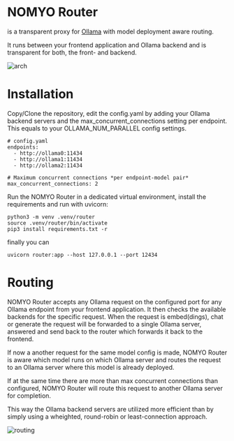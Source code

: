 # NOMYO Router

is a transparent proxy for [Ollama](https://github.com/ollama/ollama) with model deployment aware routing.

It runs between your frontend application and Ollama backend and is transparent for both, the front- and backend.

![arch](https://github.com/user-attachments/assets/1e0064ab-de54-4226-8a15-c0fcca64704c)

# Installation

Copy/Clone the repository, edit the config.yaml by adding your Ollama backend servers and the max_concurrent_connections setting per endpoint. This equals to your OLLAMA_NUM_PARALLEL config settings.

```
# config.yaml
endpoints:
  - http://ollama0:11434
  - http://ollama1:11434
  - http://ollama2:11434

# Maximum concurrent connections *per endpoint‑model pair*
max_concurrent_connections: 2
```

Run the NOMYO Router in a dedicated virtual environment, install the requirements and run with uvicorn:

```
python3 -m venv .venv/router
source .venv/router/bin/activate
pip3 install requirements.txt -r 
```
finally you can

```
uvicorn router:app --host 127.0.0.1 --port 12434
```

# Routing

NOMYO Router accepts any Ollama request on the configured port for any Ollama endpoint from your frontend application. It then checks the available backends for the specific request.
When the request is embed(dings), chat or generate the request will be forwarded to a single Ollama server, answered and send back to the router which forwards it back to the frontend.

If now a another request for the same model config is made, NOMYO Router is aware which model runs on which Ollama server and routes the request to an Ollama server where this model is already deployed.

If at the same time there are more than max concurrent connections than configured, NOMYO Router will route this request to another Ollama server for completion.

This way the Ollama backend servers are utilized more efficient than by simply using a wheighted, round-robin or least-connection approach.

![routing](https://github.com/user-attachments/assets/ed05dfbb-fcc8-4ff2-b8ca-3cdce2660c9f)
